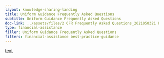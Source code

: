 ```yaml
---
layout: knowledge-sharing-landing
title: Uniform Guidance Frequently Asked Questions
subtitle: Uniform Guidance Frequently Asked Questions
doc-link: ../assets/files/2 CFR Frequently Asked Questions_2021050321 FINAL.docx.pdf
type: financial-assistance
filler: Uniform Guidance Frequently Asked Questions
filters: financial-assistance best-practice-guidance
---
```


<a href="{{ site.baseurl }}/assets/files/2 CFR Frequently Asked Questions_2021050321 FINAL.docx.pdf">text</a>
